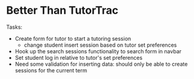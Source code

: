 # Better Than TutorTrac

Tasks:
* Create form for tutor to start a tutoring session
    * change student insert session based on tutor set preferences
* Hook up the search sessions functionality to search form in navbar
* Set student log in relative to tutor's set preferences
* Need some validation for inserting data: should only be able to create sessions for the current term
